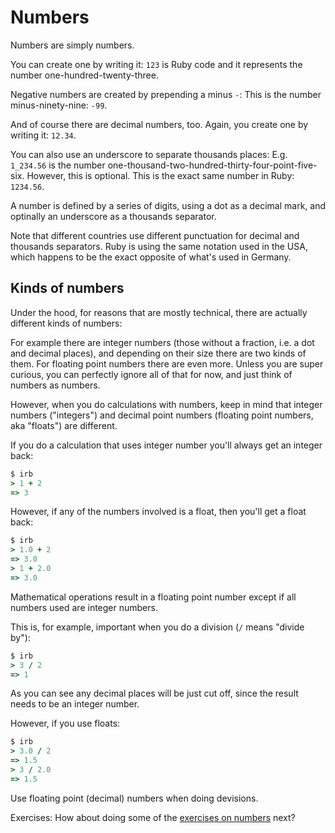 # Numbers

Numbers are simply numbers.

You can create one by writing it: `123` is Ruby code and it represents the
number one-hundred-twenty-three.

Negative numbers are created by prepending a minus `-`: This is the number
minus-ninety-nine: `-99`.

And of course there are decimal numbers, too. Again, you create one by writing
it: `12.34`.

You can also use an underscore to separate thousands places: E.g. `1_234.56` is the
number one-thousand-two-hundred-thirty-four-point-five-six.  However, this is
optional. This is the exact same number in Ruby: `1234.56`.

<p class="hint">
A number is defined by a series of digits, using a dot as a decimal mark, and
optinally an underscore as a thousands separator.
</p>

Note that different countries use different punctuation for decimal and
thousands separators. Ruby is using the same notation used in the USA, which
happens to be the exact opposite of what's used in Germany.

## Kinds of numbers

Under the hood, for reasons that are mostly technical, there are actually
different kinds of numbers:

For example there are integer numbers (those without a fraction, i.e. a dot and
decimal places), and depending on their size there are two kinds of them. For
floating point numbers there are even more. Unless you are super curious, you
can perfectly ignore all of that for now, and just think of numbers as numbers.

However, when you do calculations with numbers, keep in mind that integer
numbers ("integers") and decimal point numbers (floating point numbers, aka
"floats") are different.

If you do a calculation that uses integer number you'll always
get an integer back:

```ruby
$ irb
> 1 + 2
=> 3
```

However, if any of the numbers involved is a float, then you'll get a float back:

```ruby
$ irb
> 1.0 + 2
=> 3.0
> 1 + 2.0
=> 3.0
```

<p class="hint">
Mathematical operations result in a floating point number except if all numbers used are integer numbers.
</p>

This is, for example, important when you do a division (`/` means "divide by"):

```ruby
$ irb
> 3 / 2
=> 1
```

As you can see any decimal places will be just cut off, since the result needs
to be an integer number.

However, if you use floats:

```ruby
$ irb
> 3.0 / 2
=> 1.5
> 3 / 2.0
=> 1.5
```

<p class="hint">
Use floating point (decimal) numbers when doing devisions.
</p>

Exercises: How about doing some of the [exercises on numbers](/exercises/numbers.html)
next?
